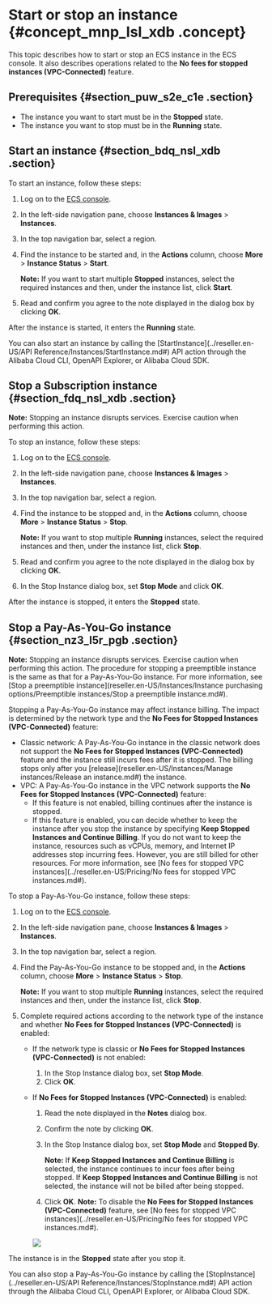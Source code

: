 # Start or stop an instance {#concept_mnp_lsl_xdb .concept}

This topic describes how to start or stop an ECS instance in the ECS console. It also describes operations related to the **No fees for stopped instances \(VPC-Connected\)** feature.

## Prerequisites {#section_puw_s2e_c1e .section}

-   The instance you want to start must be in the **Stopped** state.
-   The instance you want to stop must be in the **Running** state.

## Start an instance {#section_bdq_nsl_xdb .section}

To start an instance, follow these steps:

1.  Log on to the [ECS console](https://partners-intl.console.aliyun.com/#/ecs).
2.  In the left-side navigation pane, choose **Instances & Images** \> **Instances**.
3.  In the top navigation bar, select a region.
4.  Find the instance to be started and, in the **Actions** column, choose **More** \> **Instance Status** \> **Start**.

    **Note:** If you want to start multiple **Stopped** instances, select the required instances and then, under the instance list, click **Start**.

5.  Read and confirm you agree to the note displayed in the dialog box by clicking **OK**.

After the instance is started, it enters the **Running** state.

You can also start an instance by calling the [StartInstance](../reseller.en-US/API Reference/Instances/StartInstance.md#) API action through the Alibaba Cloud CLI, OpenAPI Explorer, or Alibaba Cloud SDK.

## Stop a Subscription instance {#section_fdq_nsl_xdb .section}

**Note:** Stopping an instance disrupts services. Exercise caution when performing this action.

To stop an instance, follow these steps:

1.  Log on to the [ECS console](https://partners-intl.console.aliyun.com/#/ecs).
2.  In the left-side navigation pane, choose **Instances & Images** \> **Instances**.
3.  In the top navigation bar, select a region.
4.  Find the instance to be stopped and, in the **Actions** column, choose **More** \> **Instance Status** \> **Stop**.

    **Note:** If you want to stop multiple **Running** instances, select the required instances and then, under the instance list, click **Stop**.

5.  Read and confirm you agree to the note displayed in the dialog box by clicking **OK**.
6.  In the Stop Instance dialog box, set **Stop Mode** and click **OK**.

After the instance is stopped, it enters the **Stopped** state.

## Stop a Pay-As-You-Go instance {#section_nz3_l5r_pgb .section}

**Note:** Stopping an instance disrupts services. Exercise caution when performing this action. The procedure for stopping a preemptible instance is the same as that for a Pay-As-You-Go instance. For more information, see [Stop a preemptible instance](reseller.en-US/Instances/Instance purchasing options/Preemptible instances/Stop a preemptible instance.md#).

Stopping a Pay-As-You-Go instance may affect instance billing. The impact is determined by the network type and the **No Fees for Stopped Instances \(VPC-Connected\)** feature:

-   Classic network: A Pay-As-You-Go instance in the classic network does not support the **No Fees for Stopped Instances \(VPC-Connected\)** feature and the instance still incurs fees after it is stopped. The billing stops only after you [release](reseller.en-US/Instances/Manage instances/Release an instance.md#) the instance.
-   VPC: A Pay-As-You-Go instance in the VPC network supports the **No Fees for Stopped Instances \(VPC-Connected\)** feature:
    -   If this feature is not enabled, billing continues after the instance is stopped.
    -   If this feature is enabled, you can decide whether to keep the instance after you stop the instance by specifying **Keep Stopped Instances and Continue Billing**. If you do not want to keep the instance, resources such as vCPUs, memory, and Internet IP addresses stop incurring fees. However, you are still billed for other resources. For more information, see [No fees for stopped VPC instances](../reseller.en-US/Pricing/No fees for stopped VPC instances.md#).

To stop a Pay-As-You-Go instance, follow these steps:

1.  Log on to the [ECS console](https://partners-intl.console.aliyun.com/#/ecs).
2.  In the left-side navigation pane, choose **Instances & Images** \> **Instances**.
3.  In the top navigation bar, select a region.
4.  Find the Pay-As-You-Go instance to be stopped and, in the **Actions** column, choose **More** \> **Instance Status** \> **Stop**.

    **Note:** If you want to stop multiple **Running** instances, select the required instances and then, under the instance list, click **Stop**.

5.  Complete required actions according to the network type of the instance and whether **No Fees for Stopped Instances \(VPC-Connected\)** is enabled:
    -   If the network type is classic or **No Fees for Stopped Instances \(VPC-Connected\)** is not enabled:
        1.  In the Stop Instance dialog box, set **Stop Mode**.
        2.  Click **OK**.
    -   If **No Fees for Stopped Instances \(VPC-Connected\)** is enabled:

        1.  Read the note displayed in the **Notes** dialog box.
        2.  Confirm the note by clicking **OK**.
        3.  In the Stop Instance dialog box, set **Stop Mode** and **Stopped By**.

            **Note:** If **Keep Stopped Instances and Continue Billing** is selected, the instance continues to incur fees after being stopped. If **Keep Stopped Instances and Continue Billing** is not selected, the instance will not be billed after being stopped.

        4.  Click **OK**.
        **Note:** To disable the **No Fees for Stopped Instances \(VPC-Connected\)** feature, see [No fees for stopped VPC instances](../reseller.en-US/Pricing/No fees for stopped VPC instances.md#).

        ![](http://static-aliyun-doc.oss-cn-hangzhou.aliyuncs.com/assets/img/9648/15667780375448_en-US.png)


The instance is in the **Stopped** state after you stop it.

You can also stop a Pay-As-You-Go instance by calling the [StopInstance](../reseller.en-US/API Reference/Instances/StopInstance.md#) API action through the Alibaba Cloud CLI, OpenAPI Explorer, or Alibaba Cloud SDK.

